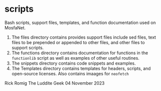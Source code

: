 # scripts

Bash scripts, support files, templates, and function documentation used on MosfaNet.

1. The files directory contains provides support files include sed files, text files to be prepended or appended to other files, and other files to support scripts.
2. The functions directory contains documentation for functions in the `functionlib` script as well as examples of other useful routines.
3. The snippets directory contains code snippets and examples.
4. The Templates directory contains templates for headers, scripts, and open-source licenses. Also contains imaages for `neofetch`

Rick Romig
The Luddite Geek
04 November 2023